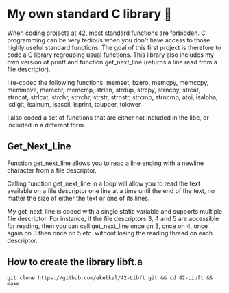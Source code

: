 # My own standard C library 🔧

When coding projects at 42, most standard functions are forbidden. C programming can be very tedious when you don't have access to those highly useful standard functions. The goal of this first project is therefore to code a C library regrouping usual functions. This library also includes my own version of printf and function get_next_line (returns a line read from a file descriptor).

I re-coded the following functions: memset, bzero, memcpy, memccpy, memmove, memchr, memcmp, strlen, strdup, strcpy, strncpy, strcat, strncat, strlcat, strchr, strrchr, strstr, strnstr, strcmp, strncmp, atoi, isalpha, isdigit, isalnum, isascii, isprint, toupper, tolower

I also coded a set of functions that are either not included in the libc, or included in a different form.

## Get_Next_Line

Function get_next_line allows you to read a line ending with a newline character from a file descriptor.

Calling function get_next_line in a loop will allow you to read the text available on a file descriptor one line at a time until the end of the text, no matter the size of either the text or one of its lines.

My get_next_line is coded with a single static variable and supports multiple file descriptor. For instance, if the file descriptors 3, 4 and 5 are accessible for reading, then you can call get_next_line once on 3, once on 4, once again on 3 then once on 5 etc. without losing the reading thread on each descriptor.

## How to create the library libft.a
```console
git clone https://github.com/ekelkel/42-Libft.git && cd 42-Libft && make
```
